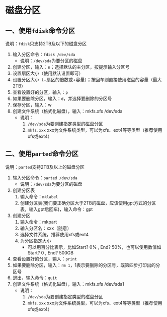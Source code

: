 # 磁盘分区

## 一、使用`fdisk`命令分区

说明：`fdisk`只支持2TB及以下的磁盘分区

1. 输入分区命令：`fdisk /dev/sda`
   - 说明：`/dev/sda`为要分区的磁盘
2. 创建分区，输入：`n`；选择默认的主分区，按提示输入分区号
3. 设置扇区大小（使用默认设置即可）
4. 设置分区大小（+扇区的倍数或+容量）；按回车则直接使用磁盘的容量（最大2TB）
5. 查看设置好的分区，输入：`p`
6. 如果要删除分区，输入：`d`，并选择要删除的分区号
7. 保存分区，输入：w
8. 创建文件系统（格式化磁盘），输入：mkfs.xfs /dev/sda
   - 说明：
     1. `/dev/sda`为要创建指定类型的磁盘分区
     2. `mkfs.xxx` xxx为文件系统类型，可以为xfs、ext4等等类型（推荐使用xfs或ext4）

## 二、使用`parted`命令分区

说明：`parted`支持2TB及以上的磁盘分区

1. 输入分区命令：`parted /dev/sda`
   - 说明：`/dev/sda`为要分区的磁盘
2. 创建分区表
   1. 输入命令：`mklabel`
   2. 创建分区表(我们要正确分区大于2TB的磁盘，应该使用gpt方式的分区表，输入gpt后回车)，输入命令：gpt
3. 创建分区
   1. 输入命令：mkpart
   2. 输入分区名：xxx（随意）
   3. 选择文件系统，推荐使用xfs或ext4
   4. 为分区指定大小
      - 可以用百分比表示，比如Start? 0% , End? 50%，也可以使用数值如Start? 0 , End? 500GB
4. 查看设置好的分区，输入：`print`
5. 如果要删除分区，输入：`rm 1`，1表示要删除的分区号，既第四步打印出的分区号
6. 退出，输入命令：`quit`
7. 创建文件系统（格式化磁盘），输入：mkfs.xfs /dev/sda1
   - 说明：
     1. `/dev/sda`为要创建指定类型的磁盘分区
     2. `mkfs.xxx` xxx为文件系统类型，可以为xfs、ext4等等类型（推荐使用xfs或ext4）
